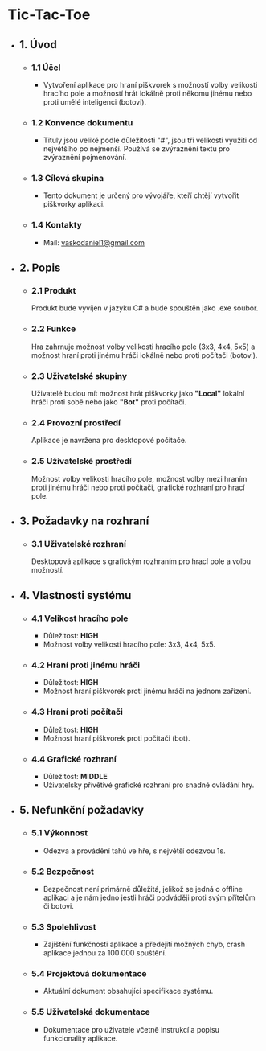 # Tic-Tac-Toe

- ## 1. Úvod
  - ### 1.1 Účel
    - Vytvoření aplikace pro hraní piškvorek s možností volby velikosti hracího pole a možností hrát lokálně proti někomu jinému nebo proti umělé inteligenci (botovi).
  - ### 1.2 Konvence dokumentu
    - Tituly jsou veliké podle důležitosti "#", jsou tři velikosti využiti od největšího po nejmenší. Používá se zvýraznění textu pro zvýraznění pojmenování.  
  - ### 1.3 Cílová skupina
    - Tento dokument je určený pro vývojáře, kteří chtějí vytvořit piškvorky aplikaci.
  - ### 1.4 Kontakty
    - Mail: vaskodaniel1@gmail.com
    
- ## 2. Popis
  - ### 2.1 Produkt
    Produkt bude vyvíjen v jazyku C# a bude spouštěn jako .exe soubor.
  - ### 2.2 Funkce
    Hra zahrnuje možnost volby velikosti hracího pole (3x3, 4x4, 5x5) a možnost hraní proti jinému hráči lokálně nebo proti počítači (botovi).
  - ### 2.3 Uživatelské skupiny
    Uživatelé budou mít možnost hrát piškvorky jako **"Local"** lokální hráči proti sobě nebo jako **"Bot"** proti počítači.
  - ### 2.4 Provozní prostředí
    Aplikace je navržena pro desktopové počítače.
  - ### 2.5 Uživatelské prostředí
    Možnost volby velikosti hracího pole, možnost volby mezi hraním proti jinému hráči nebo proti počítači, grafické rozhraní pro hrací pole.
    
- ## 3. Požadavky na rozhraní
  - ### 3.1 Uživatelské rozhraní
    Desktopová aplikace s grafickým rozhraním pro hrací pole a volbu možností.
    
- ## 4. Vlastnosti systému
  - ### 4.1 Velikost hracího pole
    - Důležitost: **HIGH**
    - Možnost volby velikosti hracího pole: 3x3, 4x4, 5x5.
  - ### 4.2 Hraní proti jinému hráči
    - Důležitost: **HIGH**
    - Možnost hraní piškvorek proti jinému hráči na jednom zařízení.
  - ### 4.3 Hraní proti počítači
    - Důležitost: **HIGH**
    - Možnost hraní piškvorek proti počítači (bot).
  - ### 4.4 Grafické rozhraní
    - Důležitost: **MIDDLE**
    - Uživatelsky přívětivé grafické rozhraní pro snadné ovládání hry.
  
- ## 5. Nefunkční požadavky
  - ### 5.1 Výkonnost
    - Odezva a provádění tahů ve hře, s největší odezvou 1s.
  - ### 5.2 Bezpečnost
    - Bezpečnost není primárně důležitá, jelikož se jedná o offline aplikaci a je nám jedno jestli hráči podváději proti svým přítelům či botovi.
  - ### 5.3 Spolehlivost
    - Zajištění funkčnosti aplikace a předejití možných chyb, crash aplikace jednou za 100 000 spuštění.
  - ### 5.4 Projektová dokumentace
    - Aktuální dokument obsahující specifikace systému.
  - ### 5.5 Uživatelská dokumentace
    - Dokumentace pro uživatele včetně instrukcí a popisu funkcionality aplikace.
